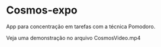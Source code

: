 # Cosmos-expo
App para concentração em tarefas com a técnica Pomodoro.

Veja uma demonstração no arquivo CosmosVideo.mp4
